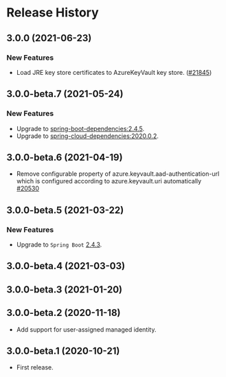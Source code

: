 # Release History

## 3.0.0 (2021-06-23)
### New Features
- Load JRE key store certificates to AzureKeyVault key store. ([#21845](https://github.com/Azure/azure-sdk-for-java/pull/21845))

## 3.0.0-beta.7 (2021-05-24)
### New Features
- Upgrade to [spring-boot-dependencies:2.4.5](https://repo.maven.apache.org/maven2/org/springframework/boot/spring-boot-dependencies/2.4.5/spring-boot-dependencies-2.4.5.pom).
- Upgrade to [spring-cloud-dependencies:2020.0.2](https://repo.maven.apache.org/maven2/org/springframework/cloud/spring-cloud-dependencies/2020.0.2/spring-cloud-dependencies-2020.0.2.pom).



## 3.0.0-beta.6 (2021-04-19)
- Remove configurable property of azure.keyvault.aad-authentication-url which is configured according to azure.keyvault.uri automatically [#20530](https://github.com/Azure/azure-sdk-for-java/pull/20530)

## 3.0.0-beta.5 (2021-03-22)
### New Features
- Upgrade to `Spring Boot` [2.4.3](https://github.com/spring-projects/spring-boot/releases/tag/v2.4.3).

## 3.0.0-beta.4 (2021-03-03)


## 3.0.0-beta.3 (2021-01-20)


## 3.0.0-beta.2 (2020-11-18)
- Add support for user-assigned managed identity.

## 3.0.0-beta.1 (2020-10-21)
 - First release.
